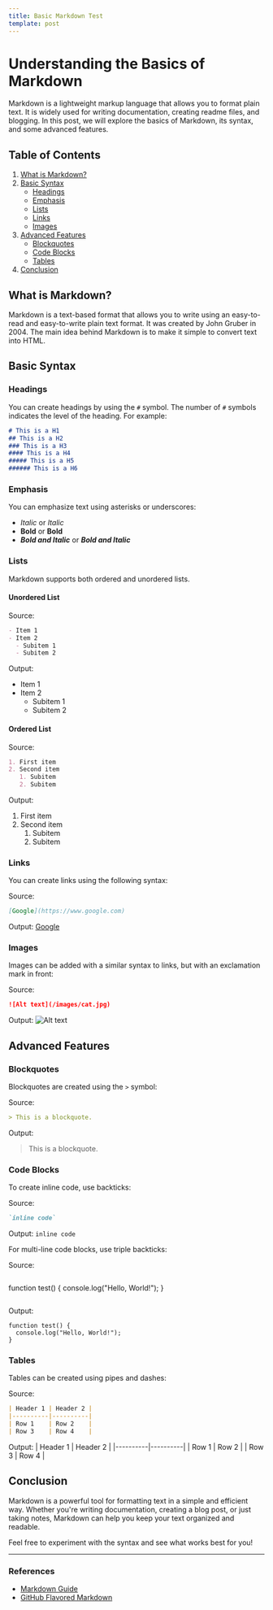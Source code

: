```yaml
---
title: Basic Markdown Test
template: post
---
```


# Understanding the Basics of Markdown

Markdown is a lightweight markup language that allows you to format plain text. It is widely used for writing documentation, creating readme files, and blogging. In this post, we will explore the basics of Markdown, its syntax, and some advanced features.

## Table of Contents
1. [What is Markdown?](#what-is-markdown)
2. [Basic Syntax](#basic-syntax)
   - [Headings](#headings)
   - [Emphasis](#emphasis)
   - [Lists](#lists)
   - [Links](#links)
   - [Images](#images)
3. [Advanced Features](#advanced-features)
   - [Blockquotes](#blockquotes)
   - [Code Blocks](#code-blocks)
   - [Tables](#tables)
4. [Conclusion](#conclusion)

## What is Markdown?

Markdown is a text-based format that allows you to write using an easy-to-read and easy-to-write plain text format. It was created by John Gruber in 2004. The main idea behind Markdown is to make it simple to convert text into HTML.

## Basic Syntax

### Headings

You can create headings by using the `#` symbol. The number of `#` symbols indicates the level of the heading. For example:

```markdown
# This is a H1
## This is a H2
### This is a H3
#### This is a H4
##### This is a H5
###### This is a H6
```

### Emphasis

You can emphasize text using asterisks or underscores:

- *Italic* or _Italic_
- **Bold** or __Bold__
- ***Bold and Italic*** or ___Bold and Italic___

### Lists

Markdown supports both ordered and unordered lists.

#### Unordered List
Source:
```markdown
- Item 1
- Item 2
  - Subitem 1
  - Subitem 2
```
Output:
- Item 1
- Item 2
  - Subitem 1
  - Subitem 2

#### Ordered List
Source:
```markdown
1. First item
2. Second item
   1. Subitem
   2. Subitem
```
Output:
1. First item
2. Second item
   1. Subitem
   2. Subitem

### Links

You can create links using the following syntax:

Source:
```markdown
[Google](https://www.google.com)
```

Output:
[Google](https://www.google.com)

### Images

Images can be added with a similar syntax to links, but with an exclamation mark in front:

Source:
```markdown
![Alt text](/images/cat.jpg)
```

Output:
![Alt text](/images/cat.jpg)

## Advanced Features

### Blockquotes

Blockquotes are created using the `>` symbol:

Source:
```markdown
> This is a blockquote.
```

Output:
> This is a blockquote.

### Code Blocks

To create inline code, use backticks:

Source:
```markdown
`inline code`
```

Output:
`inline code`

For multi-line code blocks, use triple backticks:

Source:
```markdown
```
function test() {
  console.log("Hello, World!");
}
```
```

Output:
```
function test() {
  console.log("Hello, World!");
}
```

### Tables

Tables can be created using pipes and dashes:

Source:
```markdown
| Header 1 | Header 2 |
|----------|----------|
| Row 1    | Row 2    |
| Row 3    | Row 4    |
```

Output:
| Header 1 | Header 2 |
|----------|----------|
| Row 1    | Row 2    |
| Row 3    | Row 4    |

## Conclusion

Markdown is a powerful tool for formatting text in a simple and efficient way. Whether you're writing documentation, creating a blog post, or just taking notes, Markdown can help you keep your text organized and readable. 

Feel free to experiment with the syntax and see what works best for you!

---

### References
- [Markdown Guide](https://www.markdownguide.org/)
- [GitHub Flavored Markdown](https://github.github.com/gfm/)
